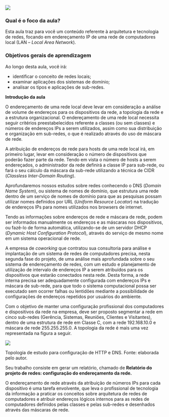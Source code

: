 [![](https://ampli-images.s3.amazonaws.com/production/0b1db610-9ce3-4385-959d-87d339d95d29/original)](https://ampli-images.s3.amazonaws.com/production/0b1db610-9ce3-4385-959d-87d339d95d29/original)

### **Qual é o foco da aula?**

Esta aula traz para você um conteúdo referente à arquitetura e tecnologia de redes, focando em endereçamento IP de uma rede de computadores local (LAN – _Local Area Network_).

### **Objetivos gerais de aprendizagem**

Ao longo desta aula, você irá:

- identificar o conceito de redes locais;
- examinar aplicações dos sistemas de domínio;
- analisar os tipos e aplicações de sub-redes.

**Introdução da aula**

O endereçamento de uma rede local deve levar em consideração a análise de volume de endereços para os dispositivos da rede, a topologia da rede e a estrutura organizacional. O endereçamento de uma rede local necessita seguir critérios preestabelecidos referente a classes (ou sem classes) e números de endereços IPs a serem utilizados, assim como sua distribuição e organização em sub-redes, o que é realizado através do uso de máscara de rede.

A atribuição de endereços de rede para hosts de uma rede local irá, em primeiro lugar, levar em consideração o número de dispositivos que poderão fazer parte da rede. Tendo em vista o número de hosts a serem endereçados, o administrador da rede definirá a classe IP para sub-rede, ou fará o seu cálculo da máscara da sub-rede utilizando a técnica de CIDR (_Classless Inter-Domain Routing_).

Aprofundaremos nossos estudos sobre redes conhecendo o DNS (_Domain Name System_), ou sistema de nomes de domínio, que estrutura uma rede dentro de um serviço de nomes de domínio para que as pesquisas possam utilizar nomes definidos por URL (_Uniform Resource Locator_) na tradução de endereços IPs para nomes utilizados nos browsers de internet.

Tendo as informações sobre endereços de rede e máscara de rede, podem ser informados manualmente os endereços e as máscaras nos dispositivos, ou fazê-lo de forma automática, utilizando-se de um servidor DHCP (_Dynamic Host Configuration Protocol_), através do serviço de mesmo nome em um sistema operacional de rede.

A empresa de _coworking_ que contratou sua consultoria para análise e implantação de um sistema de redes de computadores precisa, nesta segunda fase do projeto, de uma análise mais aprofundada sobre o seu sistema de endereçamento de redes, com um estudo e planejamento de utilização de intervalo de endereços IP a serem atribuídos para os dispositivos que estarão conectados nesta rede. Desta forma, a rede interna precisa ser adequadamente configurada com endereços IPs e máscara de sub-rede, para que todo o sistema computacional possa ser executado sem ocorrer falhas ou lentidões mediante a possibilidade de configurações de endereços repetidos por usuários do ambiente.

Com o objetivo de manter uma configuração profissional dos computadores e dispositivos da rede na empresa, deve ser proposto segmentar a rede em cinco sub-redes (Gerência, Sistemas, Reuniões, Clientes e Visitantes), dentro de uma estrutura de rede em Classe C, com a rede 192.168.10.0 e máscara de rede 255.255.255.0. A topologia da rede é mais uma vez representada na figura a seguir.

[![](https://ampli-images.s3.amazonaws.com/production/60e3149e-fc9e-48b5-bde4-ae8e3fdb26ee/original)](https://ampli-images.s3.amazonaws.com/production/60e3149e-fc9e-48b5-bde4-ae8e3fdb26ee/original)

Topologia de estudo para configuração de HTTP e DNS. Fonte: elaborada pelo autor.

Seu trabalho consiste em gerar um relatório, chamado de **Relatório do projeto de redes: configuração do endereçamento da rede.**

O endereçamento de rede através da atribuição de números IPs para cada dispositivo é uma tarefa envolvente, que leva o profissional de tecnologia da informação a praticar os conceitos sobre arquitetura de redes de computadores e atribuir endereços lógicos internos para as redes de computadores definidos pelas classes e pelas sub-redes e desenhados através das máscaras de rede.
